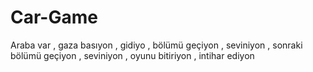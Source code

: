 # Car-Game
Araba var , gaza basıyon , gidiyo , bölümü geçiyon , seviniyon , sonraki bölümü geçiyon , seviniyon , oyunu bitiriyon , intihar ediyon
